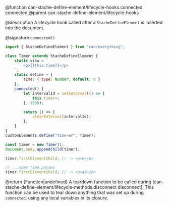 @function can-stache-define-element/lifecycle-hooks.connected connected
@parent can-stache-define-element/lifecycle-hooks

@description A lifecycle hook called after a `StacheDefineElement` is inserted into the document.

@signature `connected()`

```js
import { StacheDefineElement } from "can/everything";

class Timer extends StacheDefineElement {
	static view = `
		<p>{{this.time}}</p>
	`;
	static define = {
		time: { type: Number, default: 0 }
	};
	connected() {
		let intervalId = setInterval(() => {
			this.time++;
		}, 1000);

		return () => {
			clearInterval(intervalId);
		};
	}
}
customElements.define("time-er", Timer);

const timer = new Timer();
document.body.appendChild(timer);

timer.firstElementChild; // -> <p>0</p>

// ...some time passes
timer.firstElementChild; // -> <p>42</p>
```

  @return {Function|undefined} A teardown function to be called during [can-stache-define-element/lifecycle-methods.disconnect disconnect]. This function can be used to tear down anything that was set up during `connected`, using any local variables in its closure.
